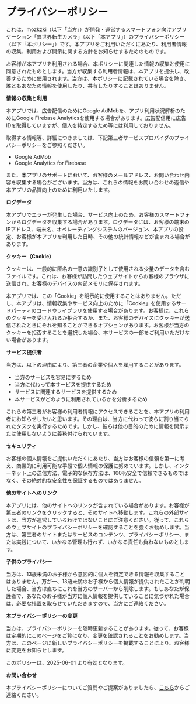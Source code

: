 # プライバシーポリシー

これは、mozkzki（以下「当方」）が開発・運営するスマートフォン向けアプリケーション「異世界転生カメラ」（以下「本アプリ」）のプライバシーポリシー（以下「本ポリシー」）です。本アプリをご利用いただくにあたり、利用者情報の収集、利用および開示に関する方針をお知らせするためのものです。

お客様が本アプリを利用される場合、本ポリシーに関連した情報の収集と使用に同意されたものとします。当方が収集する利用者情報は、本アプリを提供し、改善するために使用されます。当方は、本ポリシーに記載されている場合を除き、誰ともあなたの情報を使用したり、共有したりすることはありません。

**情報の収集と利用**

本アプリでは、広告配信のためにGoogle AdMobを、アプリ利用状況解析のためにGoogle Firebase Analyticsを使用する場合があります。広告配信用に広告IDを取得していますが、個人を特定するため等には利用しておりません。

取得する情報等、詳細につきましては、下記第三者サービスプロバイダのプライバシーポリシーをご参照ください。

* Google AdMob
* Google Analytics for Firebase

また、本アプリのサポートにおいて、お客様のメールアドレス、お問い合わせ内容を収集する場合がございます。当方は、これらの情報をお問い合わせの返信や本アプリの品質向上のために利用いたします。

**ログデータ**

本アプリでエラーが発生した場合、サービス向上のため、お客様のスマートフォンからログデータを収集する場合があります。ログデータには、お客様の端末のIPアドレス、端末名、オペレーティングシステムのバージョン、本アプリの設定、お客様が本アプリを利用した日時、その他の統計情報などが含まれる場合があります。

**クッキー（Cookie）**

クッキーは、一般的に匿名の一意の識別子として使用される少量のデータを含むファイルです。これは、お客様が訪問したウェブサイトからお客様のブラウザに送信され、お客様のデバイスの内部メモリに保存されます。

本アプリでは、この「Cookie」を明示的に使用することはありません。ただし、本アプリは、情報収集やサービス向上のために「Cookie」を使用するサードパーティのコードやライブラリを使用する場合があります。お客様は、これらのクッキーを受け入れるか拒否するか、また、お客様のデバイスにクッキーが送信されたときにそれを知ることができるオプションがあります。お客様が当方のクッキーを拒否することを選択した場合、本サービスの一部をご利用いただけない場合があります。

**サービス提供者**

当方は、以下の理由により、第三者の企業や個人を雇用することがあります。

* 当方のサービスを容易にするため
* 当方に代わって本サービスを提供するため
* サービスに関連するサービスを提供するため
* 本サービスがどのように利用されているかを分析するため

これらの第三者がお客様の利用者情報にアクセスできることを、本アプリの利用者にお知らせしたいと思います。その理由は、当方に代わって彼らに割り当てられたタスクを実行するためです。しかし、彼らは他の目的のために情報を開示または使用しないように義務付けられています。

**セキュリティ**

お客様の個人情報をご提供いただくにあたり、当方はお客様の信頼を第一に考え、商業的に利用可能な手段で個人情報の保護に努めています。しかし、インターネット上の送信方法、電子的な保存方法は、100％安全で信頼できるものではなく、その絶対的な安全性を保証するものではありません。

**他のサイトへのリンク**

本アプリには、他のサイトへのリンクが含まれている場合があります。お客様が第三者のリンクをクリックすると、そのサイトへ移動します。これらの外部サイトは、当方が運営しているわけではないことにご注意ください。従って、これらのウェブサイトのプライバシーポリシーを確認することを強くお勧めします。当方は、第三者のサイトまたはサービスのコンテンツ、プライバシーポリシー、または実践について、いかなる管理も行わず、いかなる責任も負わないものとします。

**子供のプライバシー**

当方は、13歳未満のお子様から意図的に個人を特定できる情報を収集することはありません。万が一、13歳未満のお子様から個人情報が提供されたことが判明した場合、当方は直ちにこれを当方のサーバーから削除します。もしあなたが保護者で、あなたのお子様が当方に個人情報を提供していることに気づかれた場合は、必要な措置を取らせていただきますので、当方にご連絡ください。

**本プライバシーポリシーの変更**

当方は、プライバシーポリシーを随時更新することがあります。従って、お客様は定期的にこのページをご覧になり、変更を確認されることをお勧めします。当方は、このページに新しいプライバシーポリシーを掲載することにより、お客様に変更をお知らせします。

このポリシーは、2025-06-01 より有効となります。

**お問い合わせ**

本プライバシーポリシーについてご質問やご提案がありましたら、[こちら](https://docs.google.com/forms/d/e/1FAIpQLSepQJBkwSnQPbBcQKdCGvIZktRcX58DCmIBYO4iFGZ7CBPVfQ/viewform?usp=sf_link)からご連絡ください。
